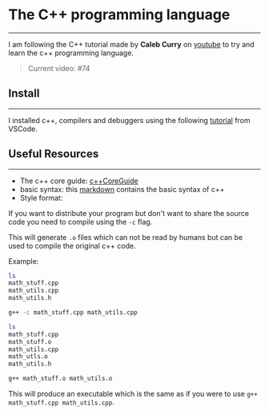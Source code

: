 # The C++ programming language
* * *

I am following the C++ tutorial made by **Caleb Curry** on [youtube](https://www.youtube.com/playlist?list=PL_c9BZzLwBRJVJsIfe97ey45V4LP_HXiG) to try and learn the c++ programming language.

> Current video: #74


## Install
* * *

I installed c++, compilers and debuggers using the following [tutorial](https://code.visualstudio.com/docs/languages/cpp) from VSCode.

## Useful Resources
* * *

* The c++ core guide: [c++CoreGuide](https://isocpp.github.io/CppCoreGuidelines/CppCoreGuidelines)
* basic syntax: this [markdown](basics/basic_syntax.md) contains the basic syntax of c++
* Style format: 

If you want to distribute your program but don't want to share the source code you need to compile using the `-c` flag.

This will generate `.o` files which can not be read by humans but can be used to compile the original c++ code.

Example:
```bash
ls
math_stuff.cpp
math_utils.cpp
math_utils.h

g++ -c math_stuff.cpp math_utils.cpp

ls
math_stuff.cpp
math_stuff.o
math_utils.cpp
math_utls.o
math_utils.h

g++ math_stuff.o math_utils.o
```

This will produce an executable which is the same as if you were to use `g++ math_stuff.cpp math_utils.cpp`.